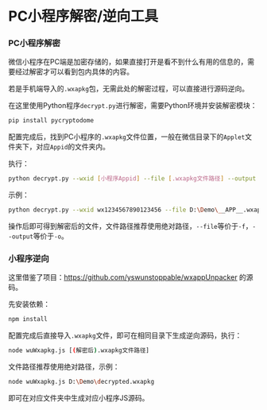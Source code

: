 # PC小程序解密/逆向工具

### PC小程序解密

微信小程序在PC端是加密存储的，如果直接打开是看不到什么有用的信息的，需要经过解密才可以看到包内具体的内容。

若是手机端导入的`.wxapkg`包，无需此处的解密过程，可以直接进行源码逆向。

在这里使用Python程序`decrypt.py`进行解密，需要Python环境并安装解密模块：

```bash
pip install pycryptodome
```

配置完成后，找到PC小程序的`.wxapkg`文件位置，一般在微信目录下的`Applet`文件夹下，对应`Appid`的文件夹内。

执行：

```bash
python decrypt.py --wxid [小程序Appid] --file [.wxapkg文件路径] --output [解密后的文件存储路径]
```

示例：

```bash
python decrypt.py --wxid wx1234567890123456 --file D:\Demo\__APP__.wxapkg --output D:\Demo\decrypted.wxapkg
```

操作后即可得到解密后的文件，文件路径推荐使用绝对路径，`--file`等价于`-f`，`--output`等价于`-o`。

### 小程序逆向

这里借鉴了项目：https://github.com/yswunstoppable/wxappUnpacker 的源码。

先安装依赖：

```bash
npm install
```

配置完成后直接导入`.wxapkg`文件，即可在相同目录下生成逆向源码，执行：

```bash
node wuWxapkg.js [(解密后).wxapkg文件路径]
```

文件路径推荐使用绝对路径，示例：

```bash
node wuWxapkg.js D:\Demo\decrypted.wxapkg
```

即可在对应文件夹中生成对应小程序JS源码。
